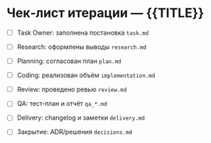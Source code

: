 # Чек‑лист итерации — {{TITLE}}

- [ ] Task Owner: заполнена постановка `task.md`
- [ ] Research: оформлены выводы `research.md`
- [ ] Planning: согласован план `plan.md`
- [ ] Coding: реализован объём `implementation.md`
- [ ] Review: проведено ревью `review.md`
- [ ] QA: тест‑план и отчёт `qa_*.md`
- [ ] Delivery: changelog и заметки `delivery.md`
- [ ] Закрытие: ADR/решения `decisions.md`

